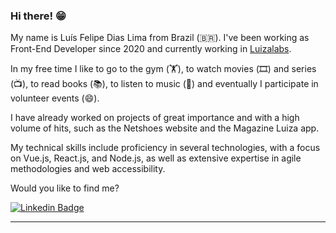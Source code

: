 
### Hi there! 😁 

My name is Luís Felipe Dias Lima from Brazil (🇧🇷). I've been working as Front-End Developer since 2020 and currently working in [Luizalabs](https://www.linkedin.com/company/luizalabs). 

In my free time I like to go to the gym (🏋️), to watch movies (🎞️) and series (📺), to read books (📚), to listen to music (🎵) and eventually I participate in volunteer events (😄).

I have already worked on projects
of great importance and with a high volume of hits, such as the Netshoes website and the
Magazine Luiza app.

My technical skills include proficiency in several technologies, with a focus on Vue.js, React.js,
and Node.js, as well as extensive expertise in agile methodologies and web accessibility.

Would you like to find me?

[![Linkedin Badge](https://img.shields.io/badge/-LinkedIn-blue?style=flat-square&logo=Linkedin&logoColor=white&link=https://www.linkedin.com/in/rebeccamanzi/)](https://www.linkedin.com/in/luisdiaslima/)

____



